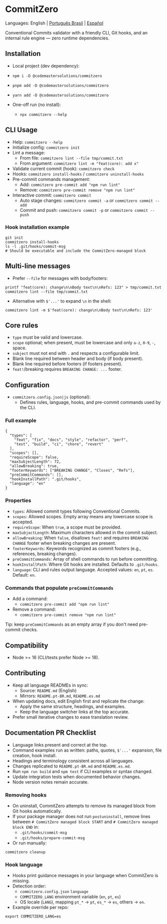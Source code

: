 # CommitZero

Languages: English | [Português Brasil](./README.pt-BR.md) | [Español](./README.es.md)

Conventional Commits validator with a friendly CLI, Git hooks, and an internal rule engine — zero runtime dependencies.

## Installation

- Local project (dev dependency):
- `npm i -D @codemastersolutions/commitzero`
- `pnpm add -D @codemastersolutions/commitzero`
- `yarn add -D @codemastersolutions/commitzero`

- One-off run (no install):
  - `npx commitzero --help`

## CLI Usage

- Help: `commitzero --help`
- Initialize config: `commitzero init`
- Lint a message:
  - From file: `commitzero lint --file tmp/commit.txt`
  - From argument: `commitzero lint -m "feat(core): add x"`
- Validate current commit (hook): `commitzero check`
- Hooks: `commitzero install-hooks` / `commitzero uninstall-hooks`
- Pre-commit commands management:
  - Add: `commitzero pre-commit add "npm run lint"`
  - Remove: `commitzero pre-commit remove "npm run lint"`
- Interactive commit: `commitzero commit`
  - Auto stage changes: `commitzero commit -a` or `commitzero commit --add`
  - Commit and push: `commitzero commit -p` or `commitzero commit --push`

### Hook installation example

```
git init
commitzero install-hooks
ls -l .git/hooks/commit-msg
# Should be executable and include the CommitZero-managed block
```

## Multi-line messages

- Prefer `--file` for messages with body/footers:

```
printf "feat(core): change\n\nBody text\n\nRefs: 123" > tmp/commit.txt
commitzero lint --file tmp/commit.txt
```

- Alternative with `$'...'` to expand `\n` in the shell:

```
commitzero lint -m $'feat(core): change\n\nBody text\n\nRefs: 123'
```

## Core rules

- `type` must be valid and lowercase.
- `scope` optional; when present, must be lowercase and only `a-z`, `0-9`, `-`, space.
- `subject` must not end with `.` and respects a configurable limit.
- Blank line required between header and body (if body present).
- Blank line required before footers (if footers present).
- `feat!`/breaking requires `BREAKING CHANGE: ...` footer.

## Configuration

- `commitzero.config.json|js` (optional):
  - Defines rules, language, hooks, and pre-commit commands used by the CLI.

### Full example

```
{
  "types": [
    "feat", "fix", "docs", "style", "refactor", "perf",
    "test", "build", "ci", "chore", "revert"
  ],
  "scopes": [],
  "requireScope": false,
  "maxSubjectLength": 72,
  "allowBreaking": true,
  "footerKeywords": ["BREAKING CHANGE", "Closes", "Refs"],
  "preCommitCommands": [],
  "hookInstallPath": ".git/hooks",
  "language": "en"
}
```

### Properties

- `types`: Allowed commit types following Conventional Commits.
- `scopes`: Allowed scopes. Empty array means any lowercase scope is accepted.
- `requireScope`: When `true`, a scope must be provided.
- `maxSubjectLength`: Maximum characters allowed in the commit subject.
- `allowBreaking`: When `false`, disallows `feat!` and requires `BREAKING CHANGE` footer when breaking changes are present.
- `footerKeywords`: Keywords recognized as commit footers (e.g., references, breaking changes).
- `preCommitCommands`: Array of shell commands to run before committing.
- `hookInstallPath`: Where Git hooks are installed. Defaults to `.git/hooks`.
- `language`: CLI and rules output language. Accepted values: `en`, `pt`, `es`. Default: `en`.

### Commands that populate `preCommitCommands`

- Add a command:
  - `commitzero pre-commit add "npm run lint"`
- Remove a command:
  - `commitzero pre-commit remove "npm run lint"`

Tip: keep `preCommitCommands` as an empty array if you don't need pre-commit checks.

## Compatibility

- Node >= 16 (CLI/tests prefer Node >= 18).

## Contributing

- Keep all language READMEs in sync:
  - Source: `README.md` (English)
  - Mirrors: `README.pt-BR.md`, `README.es.md`
- When updating docs, edit English first and replicate the change:
  - Apply the same structure, headings, and examples.
  - Keep the language switcher links at the top accurate.
- Prefer small iterative changes to ease translation review.

## Documentation PR Checklist

- Language links present and correct at the top.
- Command examples run as written: paths, quotes, `$'...'` expansion, file creation, hook install.
- Headings and terminology consistent across all languages.
- Changes replicated to `README.pt-BR.md` and `README.es.md`.
- Run `npm run build` and `npm test` if CLI examples or syntax changed.
- Update integration tests when documented behavior changes.
- Node version notes remain accurate.

### Removing hooks

- On uninstall, CommitZero attempts to remove its managed block from Git hooks automatically.
- If your package manager does not run `postuninstall`, remove lines between `# CommitZero managed block START` and `# CommitZero managed block END` in:
  - `.git/hooks/commit-msg`
  - `.git/hooks/prepare-commit-msg`
- Or run manually:

```
commitzero cleanup
```

### Hook language

- Hooks print guidance messages in your language when CommitZero is missing.
- Detection order:
  - `commitzero.config.json` `language`
  - `COMMITZERO_LANG` environment variable (`en`, `pt`, `es`)
  - OS locale (`LANG`), mapping `pt_*` → `pt`, `es_*` → `es`, others → `en`.
- Example override per repo:

```
export COMMITZERO_LANG=es
```
